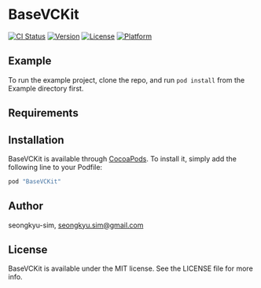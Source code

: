# BaseVCKit

[![CI Status](http://img.shields.io/travis/seongkyu-sim/BaseVCKit.svg?style=flat)](https://travis-ci.org/seongkyu-sim/BaseVCKit)
[![Version](https://img.shields.io/cocoapods/v/BaseVCKit.svg?style=flat)](http://cocoapods.org/pods/BaseVCKit)
[![License](https://img.shields.io/cocoapods/l/BaseVCKit.svg?style=flat)](http://cocoapods.org/pods/BaseVCKit)
[![Platform](https://img.shields.io/cocoapods/p/BaseVCKit.svg?style=flat)](http://cocoapods.org/pods/BaseVCKit)

## Example

To run the example project, clone the repo, and run `pod install` from the Example directory first.

## Requirements

## Installation

BaseVCKit is available through [CocoaPods](http://cocoapods.org). To install
it, simply add the following line to your Podfile:

```ruby
pod "BaseVCKit"
```

## Author

seongkyu-sim, seongkyu.sim@gmail.com

## License

BaseVCKit is available under the MIT license. See the LICENSE file for more info.
